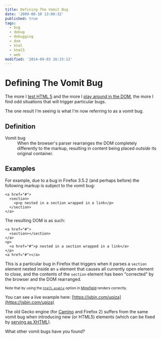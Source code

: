 ```yaml
---
title: Defining The Vomit Bug
date: '2009-08-10 13:00:32'
published: true
tags:
  - bug
  - debug
  - debugging
  - dom
  - html
  - html5
  - web
modified: '2014-09-03 16:15:12'
---
```

# Defining The Vomit Bug

The more I [test HTML 5](http://html5doctor.com) and the more I [play around in the DOM](http://html5demos.com), the more I find odd situations that will trigger particular bugs.

The one result I'm seeing is what I'm now referring to as a *vomit* bug.

<!--more-->

## Definition

<dl>
  <dt>Vomit bug</dt>
  <dd>When the browser's parser rearranges the DOM completely differently to the markup, resulting in content being placed <em>outside</em> its original container.</dd>
</dl>

## Examples

For example, due to a bug in Firefox 3.5.2 (and perhaps before) the following markup is subject to the vomit bug:

<pre><code>&lt;a href=&quot;#&quot;&gt;
  &lt;section&gt;
    &lt;p&gt;p nested in a section wrapped in a link&lt;/p&gt;
  &lt;/section&gt;
&lt;/a&gt;</code></pre>

The resulting DOM is as such:

<pre><code>&lt;a href=&quot;#&quot;&gt;
  &lt;section&gt;&lt;/section&gt;
&lt;/a&gt;
&lt;p&gt;
  &lt;a href=&quot;#&quot;&gt;p nested in a section wrapped in a link&lt;/a&gt;
&lt;/p&gt;
&lt;a href=&quot;#&quot;&gt;&lt;/a&gt;</code></pre>

This is a particular bug in Firefox that triggers when it parses a <code>section</code> element nested inside an <code>a</code> element that causes all currently open element to close, and the contents of the <code>section</code> element has been "corrected" by the browser and the DOM rearranged.

<small>Note that by using the <code><a href="http://ejohn.org/blog/html-5-parsing/">html5.enable</a></code> option in <a href="http://www.mozilla.org/projects/minefield/" title="Minefield Start Page">Minefield</a> renders correctly.</small>

You can see a live example here: [https://jsbin.com/upiza](https://jsbin.com/upiza)

The old Gecko engine (for [Camino](http://emberapp.com/remy/images/camino-html5-issue/) and Firefox 2) suffers from the same vomit bug when introducing new (or HTML5) elements (which can be fixed by [serving as XHTML](http://html5doctor.com/how-to-get-html5-working-in-ie-and-firefox-2/)).

What other vomit bugs have you found?
